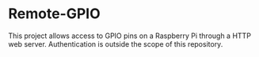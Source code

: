 # Remote-GPIO

This project allows access to GPIO pins on a Raspberry Pi through a HTTP
web server. Authentication is outside the scope of this repository.
